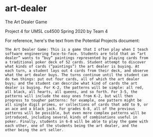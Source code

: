 # art-dealer

The Art Dealer Game

Project 4 for UMSL cs4500 Spring 2020 by Team 4

For reference, here's the text from the Potential Projects document:

    The Art Dealer Game: This is a game that I often play when I teach
    software engineering face-to-face. Students are told that an “art
    dealer” wants to “buy” paintings represented by playing cards from
    a traditional poker deck of 52 cards. Student attempt to discover
    what kinds of cards (“paintings”) the art dealer is buying. At
    each turn, a student lays out 4 cards from their deck, and observe
    what the art dealer buys. The turns continue until the student can
    do two things: put out four cards, all of which the art dealer
    buys; and the student can describe what kind of cards the art
    dealer is buying. For K-2, the patterns will be simple: all red,
    all black, all hearts, all queens, and so forth. For 3-5, the
    patterns will include the easy ones from K-2, but will then
    progress to tougher patterns: for example, one pattern might be
    all single digit primes, or collections of cards that add to 9, or
    an ace and a black jack. For grades 6-8, all of the previous
    patterns will be possible, but even more complex patterns will be
    introduced, including several kinds of combinations useful in
    poker. Finally, students in 6-8 will be able to play the game with
    each other, one of the students being the art dealer, and the
    other being the art seller.

